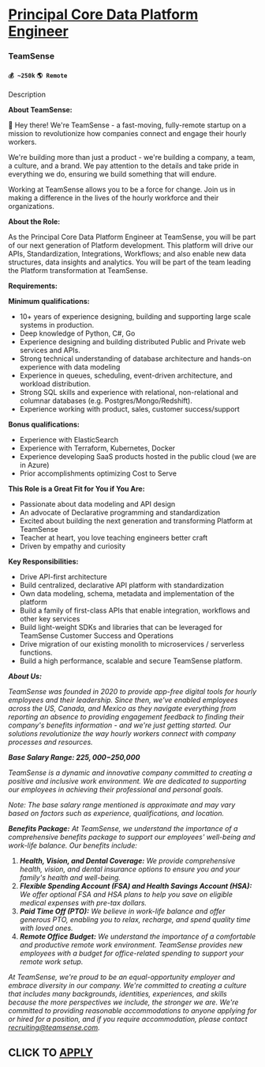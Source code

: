 # [Principal Core Data Platform Engineer](https://www.remotewlb.com/apply/principal-core-data-platform-engineer)  
### TeamSense  
#### `💰 ~250k` `🌎 Remote`  

Description

**About TeamSense:**

👋 Hey there! We're TeamSense - a fast-moving, fully-remote startup on a mission to revolutionize how companies connect and engage their hourly workers.

We're building more than just a product - we're building a company, a team, a culture, and a brand. We pay attention to the details and take pride in everything we do, ensuring we build something that will endure.

Working at TeamSense allows you to be a force for change. Join us in making a difference in the lives of the hourly workforce and their organizations.

**About the Role:**

As the Principal Core Data Platform Engineer at TeamSense, you will be part of our next generation of Platform development. This platform will drive our APIs, Standardization, Integrations, Workflows; and also enable new data structures, data insights and analytics. You will be part of the team leading the Platform transformation at TeamSense.

**Requirements:**

**Minimum qualifications:**

  * 10+ years of experience designing, building and supporting large scale systems in production.
  * Deep knowledge of Python, C#, Go
  * Experience designing and building distributed Public and Private web services and APIs. 
  * Strong technical understanding of database architecture and hands-on experience with data modeling
  * Experience in queues, scheduling, event-driven architecture, and workload distribution.
  * Strong SQL skills and experience with relational, non-relational and columnar databases (e.g. Postgres/Mongo/Redshift).
  * Experience working with product, sales, customer success/support

**Bonus qualifications:**

  * Experience with ElasticSearch
  * Experience with Terraform, Kubernetes, Docker
  * Experience developing SaaS products hosted in the public cloud (we are in Azure)
  * Prior accomplishments optimizing Cost to Serve

**This Role is a Great Fit for You if You Are:**

  * Passionate about data modeling and API design
  * An advocate of Declarative programming and standardization 
  * Excited about building the next generation and transforming Platform at TeamSense
  * Teacher at heart, you love teaching engineers better craft 
  * Driven by empathy and curiosity

**Key Responsibilities:**

  * Drive API-first architecture
  * Build centralized, declarative API platform with standardization
  * Own data modeling, schema, metadata and implementation of the platform 
  * Build a family of first-class APIs that enable integration, workflows and other key services 
  * Build light-weight SDKs and libraries that can be leveraged for TeamSense Customer Success and Operations
  * Drive migration of our existing monolith to microservices / serverless functions. 
  * Build a high performance, scalable and secure TeamSense platform.

**_About Us:_**

_TeamSense was founded in 2020 to provide app-free digital tools for hourly employees and their leadership. Since then, we've enabled employees across the US, Canada, and Mexico as they navigate everything from reporting an absence to providing engagement feedback to finding their company's benefits information - and we're just getting started. Our solutions revolutionize the way hourly workers connect with company processes and resources._

**_Base Salary Range: $225,000-$250,000_**

_TeamSense is a dynamic and innovative company committed to creating a positive and inclusive work environment. We are dedicated to supporting our employees in achieving their professional and personal goals._

_Note: The base salary range mentioned is approximate and may vary based on factors such as experience, qualifications, and location._

**_Benefits Package:_** _At TeamSense, we understand the importance of a comprehensive benefits package to support our employees' well-being and work-life balance. Our benefits include:_

  1. **_Health, Vision, and Dental Coverage:_** _We provide comprehensive health, vision, and dental insurance options to ensure you and your family's health and well-being._
  2. **_Flexible Spending Account (FSA) and Health Savings Account (HSA):_** _We offer optional FSA and HSA plans to help you save on eligible medical expenses with pre-tax dollars._
  3. **_Paid Time Off (PTO):_** _We believe in work-life balance and offer generous PTO, enabling you to relax, recharge, and spend quality time with loved ones._
  4. **_Remote Office Budget:_** _We understand the importance of a comfortable and productive remote work environment. TeamSense provides new employees with a budget for office-related spending to support your remote work setup._

_At TeamSense, we're proud to be an equal-opportunity employer and embrace diversity in our company. We're committed to creating a culture that includes many backgrounds, identities, experiences, and skills because the more perspectives we include, the stronger we are. We're committed to providing reasonable accommodations to anyone applying for or hired for a position, and if you require accommodation, please contact recruiting@teamsense.com._

  
## CLICK TO [APPLY](https://www.remotewlb.com/apply/principal-core-data-platform-engineer)

